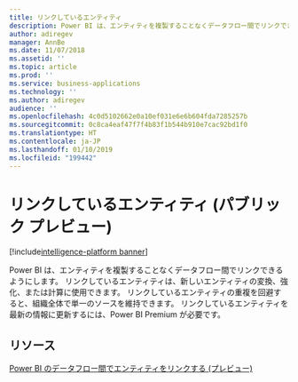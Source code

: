 ```yaml
---
title: リンクしているエンティティ
description: Power BI は、エンティティを複製することなくデータフロー間でリンクできるようにします。
author: adiregev
manager: AnnBe
ms.date: 11/07/2018
ms.assetid: ''
ms.topic: article
ms.prod: ''
ms.service: business-applications
ms.technology: ''
ms.author: adiregev
audience: ''
ms.openlocfilehash: 4c0d5102662e0a10ef031e6e6b604fda7285257b
ms.sourcegitcommit: 0c8ca4eaf47f7f4b83f1b544b910e7cac92bd1f0
ms.translationtype: HT
ms.contentlocale: ja-JP
ms.lasthandoff: 01/10/2019
ms.locfileid: "199442"
---
```

# <a name="linked-entities-public-preview"></a>リンクしているエンティティ (パブリック プレビュー) 

[!include[intelligence-platform banner](../../includes/intelligence-platform.md)]



Power BI は、エンティティを複製することなくデータフロー間でリンクできるようにします。
リンクしているエンティティは、新しいエンティティの変換、強化、または計算に使用できます。
リンクしているエンティティの重複を回避すると、組織全体で単一のソースを維持できます。 リンクしているエンティティを最新の情報に更新するには、Power BI Premium が必要です。 

## <a name="resources"></a>リソース
[Power BI のデータフロー間でエンティティをリンクする (プレビュー)](https://docs.microsoft.com/en-us/power-bi/service-dataflows-linked-entities)
